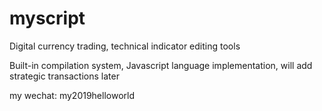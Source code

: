 # myscript

Digital currency trading, technical indicator editing tools

Built-in compilation system, Javascript language implementation, will add strategic transactions later

my wechat: my2019helloworld
